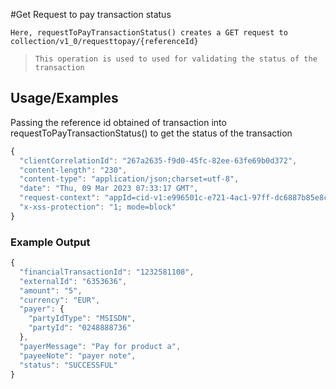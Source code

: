 #Get Request to pay transaction status

`Here, requestToPayTransactionStatus() creates a GET request to collection/v1_0/requesttopay/{referenceId}`

> `This operation is used to used for validating the status of the transaction `

## Usage/Examples

Passing the reference id obtained of transaction into requestToPayTransactionStatus() to get the status of the transaction

```javascript
{
  "clientCorrelationId": "267a2635-f9d0-45fc-82ee-63fe69b0d372",
  "content-length": "230",
  "content-type": "application/json;charset=utf-8",
  "date": "Thu, 09 Mar 2023 07:33:17 GMT",
  "request-context": "appId=cid-v1:e996501c-e721-4ac1-97ff-dc6887b85e8c",
  "x-xss-protection": "1; mode=block"
}
```

### Example Output

```javascript
{
  "financialTransactionId": "1232581108",
  "externalId": "6353636",
  "amount": "5",
  "currency": "EUR",
  "payer": {
    "partyIdType": "MSISDN",
    "partyId": "0248888736"
  },
  "payerMessage": "Pay for product a",
  "payeeNote": "payer note",
  "status": "SUCCESSFUL"
}
```
